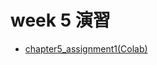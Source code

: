 # week 5 演習
  - [chapter5_assignment1(Colab)](https://colab.research.google.com/drive/1giaRUDtUgeFnLLv9Wpw4jrI6tW99Mw4_?usp=sharing)
